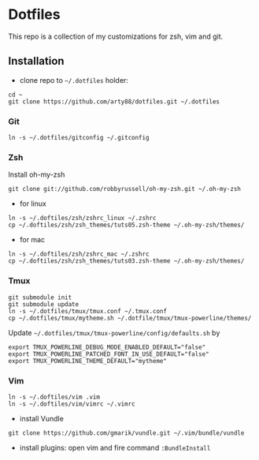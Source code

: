 # Dotfiles

This repo is a collection of my customizations for zsh, vim and git. 

## Installation

* clone repo to `~/.dotfiles` holder:

```
cd ~
git clone https://github.com/arty88/dotfiles.git ~/.dotfiles
```

### Git
```
ln -s ~/.dotfiles/gitconfig ~/.gitconfig
```

### Zsh
Install oh-my-zsh
```
git clone git://github.com/robbyrussell/oh-my-zsh.git ~/.oh-my-zsh
```
* for linux
```
ln -s ~/.doftiles/zsh/zshrc_linux ~/.zshrc
cp ~/.doftiles/zsh/zsh_themes/tuts05.zsh-theme ~/.oh-my-zsh/themes/
```
* for mac
```
ln -s ~/.doftiles/zsh/zshrc_mac ~/.zshrc
cp ~/.doftiles/zsh/zsh_themes/tuts03.zsh-theme ~/.oh-my-zsh/themes/
```

### Tmux

```
git submodule init
git submodule update
ln -s ~/.dotfiles/tmux/tmux.conf ~/.tmux.conf
cp ~/.dotfiles/tmux/mytheme.sh ~/.dotfile/tmux/tmux-powerline/themes/ 
```
Update `~/.dotfiles/tmux/tmux-powerline/config/defaults.sh` by
```
export TMUX_POWERLINE_DEBUG_MODE_ENABLED_DEFAULT="false"
export TMUX_POWERLINE_PATCHED_FONT_IN_USE_DEFAULT="false"
export TMUX_POWERLINE_THEME_DEFAULT="mytheme"
```

### Vim
```
ln -s ~/.doftiles/vim .vim
ln -s ~/.doftiles/vim/vimrc ~/.vimrc
```
* install Vundle

```
git clone https://github.com/gmarik/vundle.git ~/.vim/bundle/vundle
```

* install plugins: open vim and fire command `:BundleInstall`
